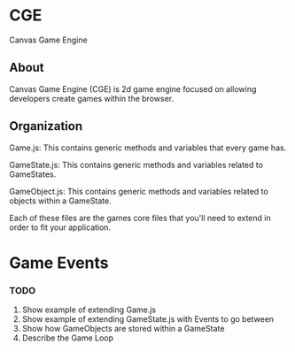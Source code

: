 # CGE
Canvas Game Engine

## About

Canvas Game Engine (CGE) is 2d game engine focused on allowing developers create games within the browser.

## Organization

Game.js: This contains generic methods and variables that every game has.

GameState.js: This contains generic methods and variables related to GameStates.

GameObject.js: This contains generic methods and variables related to objects within a GameState.

Each of these files are the games core files that you'll need to extend in order to fit your application.

# Game Events


### TODO
1. Show example of extending Game.js
2. Show example of extending GameState.js with Events to go between
3. Show how GameObjects are stored within a GameState
4. Describe the Game Loop